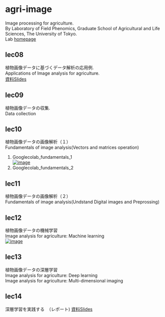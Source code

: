 # agri-image
Image processing for agriculture.  
By Laboratory of Field Phenomics, Graduate School of Agricultural and Life Sciences, The University of Tokyo.  
Lab [homepage](https://lab.fieldphenomics.com/)

## lec08
植物画像データに基づくデータ解析の応用例.  
Applications of Image analysis for agriculture.  
[資料Slides]()
## lec09
植物画像データの収集.  
Data collection 
## lec10
植物画像データの画像解析（１）  
Fundamentals of image analysis(Vectors and matrices operation)  
1. Googlecolab_fundamentals_1  
[![image](https://colab.research.google.com/assets/colab-badge.svg)](https://colab.research.google.com/github/oceam/agri-image/blob/main/codes/Googlecolab_fundamentals_1_jp.ipynb) <br>
2. Googlecolab_fundamentals_2
## lec11
植物画像データの画像解析（２）  
Fundamentals of image analysis(Undstand Digital images and Preprossing)
## lec12
植物画像データの機械学習  
Image analysis for agriculture: Machine learning  
[![image](https://colab.research.google.com/assets/colab-badge.svg)](https://colab.research.google.com/github/oceam/agri-image/blob/main/codes/Calculate_Plant_Coverage.ipynb) <br>
## lec13
植物画像データの深層学習  
Image analysis for agriculture: Deep learning  
Image analysis for agriculture: Multi-dimensional imaging 
## lec14
深層学習を実践する　（レポート)
[資料Slides]()


